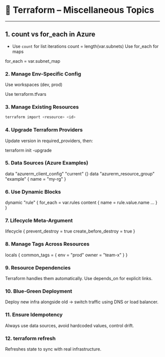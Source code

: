 # 🧩 Terraform – Miscellaneous Topics

---

## 1. count vs for_each in Azure

- Use `count` for list iterations
count = length(var.subnets)
Use for_each for maps

for_each = var.subnet_map

### 2. Manage Env-Specific Config

Use workspaces (dev, prod)

Use terraform.tfvars

### 3. Manage Existing Resources

``` bash
terraform import <resource> <id>
```

### 4. Upgrade Terraform Providers

Update version in required_providers, then:

terraform init -upgrade

### 5. Data Sources (Azure Examples)

data "azurerm_client_config" "current" {}
data "azurerm_resource_group" "example" {
  name = "my-rg"
}

### 6. Use Dynamic Blocks

dynamic "rule" {
  for_each = var.rules
  content {
    name = rule.value.name
    ...
  }
}

### 7. Lifecycle Meta-Argument

lifecycle {
  prevent_destroy = true
  create_before_destroy = true
}

### 8. Manage Tags Across Resources

locals {
  common_tags = {
    env = "prod"
    owner = "team-x"
  }
}

### 9. Resource Dependencies

Terraform handles them automatically. Use depends_on for explicit links.

### 10. Blue-Green Deployment

Deploy new infra alongside old → switch traffic using DNS or load balancer.

### 11. Ensure Idempotency

Always use data sources, avoid hardcoded values, control drift.

### 12. terraform refresh

Refreshes state to sync with real infrastructure.
